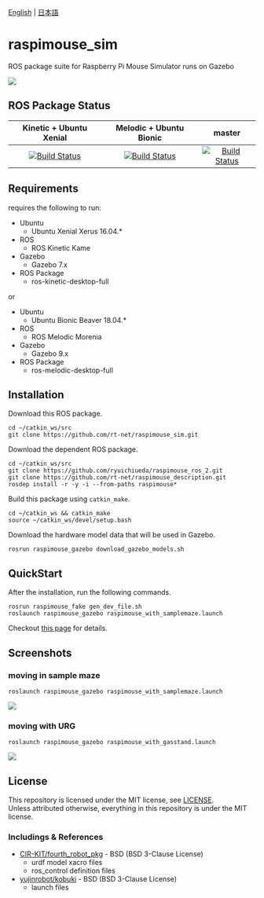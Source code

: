 [English](README.md) | [日本語](README.ja.md)

# raspimouse_sim

ROS package suite for Raspberry Pi Mouse Simulator runs on Gazebo

![](https://rt-net.github.io/images/raspberry-pi-mouse/raspimouse_sim_samplemaze_animation.gif)

## ROS Package Status

|Kinetic + Ubuntu Xenial|Melodic + Ubuntu Bionic|master|
|:---:|:---:|:---:|
|[![Build Status](https://travis-ci.org/rt-net/raspimouse_sim.svg?branch=kinetic-devel)](https://travis-ci.org/rt-net/raspimouse_sim)|[![Build Status](https://travis-ci.org/rt-net/raspimouse_sim.svg?branch=melodic-devel)](https://travis-ci.org/rt-net/raspimouse_sim)|[![Build Status](https://travis-ci.org/rt-net/raspimouse_sim.svg?branch=master)](https://travis-ci.org/rt-net/raspimouse_sim)|


## Requirements

requires the following to run:

* Ubuntu
  * Ubuntu Xenial Xerus 16.04.*
* ROS
  * ROS Kinetic Kame
* Gazebo
  * Gazebo 7.x
* ROS Package
  * ros-kinetic-desktop-full

or

* Ubuntu
  * Ubuntu Bionic Beaver 18.04.*
* ROS
  * ROS Melodic Morenia
* Gazebo
  * Gazebo 9.x
* ROS Package
  * ros-melodic-desktop-full

## Installation

Download this ROS package.

```
cd ~/catkin_ws/src
git clone https://github.com/rt-net/raspimouse_sim.git
```

Download the dependent ROS package.

```
cd ~/catkin_ws/src
git clone https://github.com/ryuichiueda/raspimouse_ros_2.git
git clone https://github.com/rt-net/raspimouse_description.git
rosdep install -r -y -i --from-paths raspimouse*
```

Build this package using `catkin_make`.

```
cd ~/catkin_ws && catkin_make
source ~/catkin_ws/devel/setup.bash
```

Download the hardware model data that will be used in Gazebo.

```
rosrun raspimouse_gazebo download_gazebo_models.sh
```

## QuickStart

After the installation, run the following commands.

```
rosrun raspimouse_fake gen_dev_file.sh
roslaunch raspimouse_gazebo raspimouse_with_samplemaze.launch
```

Checkout [this page](https://github.com/rt-net/raspimouse_sim/wiki/quickstart) for details.

## Screenshots

### moving in sample maze

```
roslaunch raspimouse_gazebo raspimouse_with_samplemaze.launch
```

![](https://rt-net.github.io/images/raspberry-pi-mouse/raspimouse_sim_samplemaze.png)

### moving with URG

```
roslaunch raspimouse_gazebo raspimouse_with_gasstand.launch
```

![](https://rt-net.github.io/images/raspberry-pi-mouse/raspimouse_sim_urg.png)

## License

This repository is licensed under the MIT license, see [LICENSE]( ./LICENSE ).  
Unless attributed otherwise, everything in this repository is under the MIT license.

### Includings & References

* [CIR-KIT/fourth_robot_pkg]( https://github.com/CIR-KIT/fourth_robot_pkg ) - BSD (BSD 3-Clause License)
  * urdf model xacro files
  * ros_control definition files
* [yujinrobot/kobuki]( https://github.com/yujinrobot/kobuki ) - BSD (BSD 3-Clause License)
  * launch files
